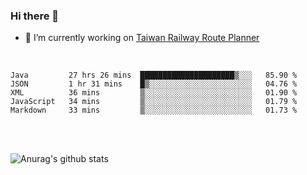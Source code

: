 ### Hi there 👋

- 🔭 I’m currently working on [Taiwan Railway Route Planner](https://github.com/Taiwan-Railway-Route-Planner)

<br/>

<!--START_SECTION:waka-->
```text
Java         27 hrs 26 mins  █████████████████████▒░░░   85.90 % 
JSON         1 hr 31 mins    █▒░░░░░░░░░░░░░░░░░░░░░░░   04.76 % 
XML          36 mins         ▒░░░░░░░░░░░░░░░░░░░░░░░░   01.90 % 
JavaScript   34 mins         ▒░░░░░░░░░░░░░░░░░░░░░░░░   01.79 % 
Markdown     33 mins         ▒░░░░░░░░░░░░░░░░░░░░░░░░   01.73 % 
```
<!--END_SECTION:waka-->

<br/>
<br/>

![Anurag's github stats](https://github-readme-stats.vercel.app/api?username=DepickereSven&show_icons=true&theme=tokyonight)



<!--
**DepickereSven/DepickereSven** is a ✨ _special_ ✨ repository because its `README.md` (this file) appears on your GitHub profile.

Here are some ideas to get you started:

- 🔭 I’m currently working on ...
- 🌱 I’m currently learning ...
- 👯 I’m looking to collaborate on ...
- 🤔 I’m looking for help with ...
- 💬 Ask me about ...
- 📫 How to reach me: ...
- 😄 Pronouns: ...
- ⚡ Fun fact: ...
-->
